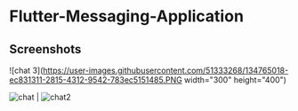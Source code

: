 # Flutter-Messaging-Application





## Screenshots


![chat 3](https://user-images.githubusercontent.com/51333268/134765018-ec831311-2815-4312-9542-783ec5151485.PNG width="300" height="400")


![chat](https://user-images.githubusercontent.com/51333268/134765007-c5faccf9-c839-4c15-8fb5-9d8f8e221f7c.PNG) |  ![chat2](https://user-images.githubusercontent.com/51333268/134765012-9514527e-8d12-41e7-8040-4fe1cdde9262.PNG)

